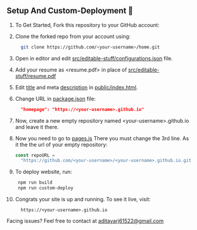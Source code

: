 ## Setup And Custom-Deployment 🔧

1. To Get Started, Fork this repository to your GitHub account:
2. Clone the forked repo from your account using:

   ```bash
     git clone https://github.com/<your-username>/home.git
   ```

3. Open in editor and edit [src/editable-stuff/configurations.json](./src/editable-stuff/configurations.json) file.
4. Add your resume as <resume.pdf> in place of [src/editable-stuff/resume.pdf](./src/editable-stuff/)
5. Edit [title](./public/index.html#L34) and meta [description](./public/index.html#L13) in [public/index.html](./public/index.html).
6. Change URL in [package.json](./package.json) file:

   ```json
     "homepage": "https://<your-username>.github.io"
   ```

7. Now, create a new empty repository named \<your-username>.github.io and leave it there.
8. Now you need to go to [pages.js](../pages.js#L3)
   There you must change the 3rd line. As it the the url of your empty repository:

   ```js
   const repoURL =
     "https://github.com/<your-username>/<your-username>.github.io.git";
   ```

9. To deploy website, run:

   ```bash
    npm run build
    npm run custom-deploy
   ```

10. Congrats your site is up and running. To see it live, visit:

    ```https
      https://<your-username>.github.io
    ```

Facing issues? Feel free to contact at aditayarj61522@gmail.com
